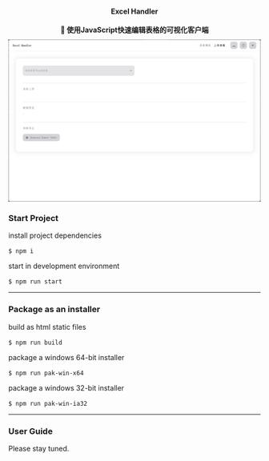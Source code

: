 <div style="display: flex;flex-flow: column;align-items: center">
<h4>Excel Handler</h4>
<span style="margin-bottom: 10px;font-weight: bold">
💼 使用JavaScript快速编辑表格的可视化客户端
</span>
<img src="./assets/images/img.png">
</div>

### Start Project

install project dependencies

```shell
$ npm i
```

start in development environment

```shell
$ npm run start
```

---

### Package as an installer

build as html static files

```shell
$ npm run build
```

package a windows 64-bit installer

```shell
$ npm run pak-win-x64
```

package a windows 32-bit installer

```shell
$ npm run pak-win-ia32
```

---

### User Guide

Please stay tuned.





